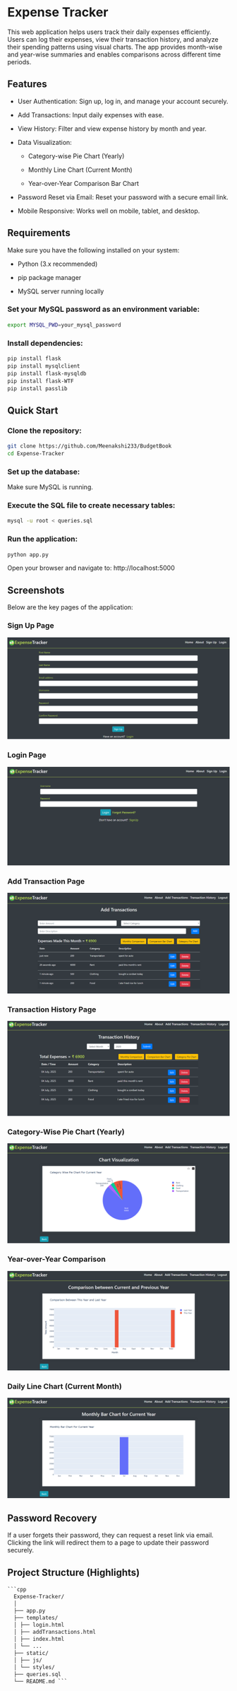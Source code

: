 # Expense Tracker
This web application helps users track their daily expenses efficiently. Users can log their expenses, view their transaction history, and analyze their spending patterns using visual charts. The app provides month-wise and year-wise summaries and enables comparisons across different time periods.

## Features
- User Authentication: Sign up, log in, and manage your account securely.

- Add Transactions: Input daily expenses with ease.

- View History: Filter and view expense history by month and year.

- Data Visualization:

  - Category-wise Pie Chart (Yearly)

  - Monthly Line Chart (Current Month)

  - Year-over-Year Comparison Bar Chart

- Password Reset via Email: Reset your password with a secure email link.

- Mobile Responsive: Works well on mobile, tablet, and desktop.

## Requirements
Make sure you have the following installed on your system:

- Python (3.x recommended)

- pip package manager

- MySQL server running locally

### Set your MySQL password as an environment variable:

```bash
export MYSQL_PWD=your_mysql_password
```
### Install dependencies:

```bash
pip install flask
pip install mysqlclient
pip install flask-mysqldb
pip install flask-WTF
pip install passlib
```
## Quick Start
### Clone the repository:

``` bash
git clone https://github.com/Meenakshi233/BudgetBook
cd Expense-Tracker
``` 
### Set up the database:

Make sure MySQL is running.

### Execute the SQL file to create necessary tables:

``` bash
mysql -u root < queries.sql
```
### Run the application:

```bash
python app.py
```
Open your browser and navigate to: http://localhost:5000

## Screenshots
Below are the key pages of the application:

### Sign Up Page
![Sign Up Page](/static/signup.png)

### Login Page
![Login Page](static/loginPage.png)

### Add Transaction Page
![Add Transactions Page](static/addTransactions.png)

### Transaction History Page
![Transaction History Page](static/transactionHistory.png)

### Category-Wise Pie Chart (Yearly)
![Pie Chart](static/pieChart.png)

### Year-over-Year Comparison
![Yearly Comparison](static/yearlyComparison.png)

### Daily Line Chart (Current Month)
![Monthly Comparison](static/monthlyChart.png)

## Password Recovery
If a user forgets their password, they can request a reset link via email. Clicking the link will redirect them to a page to update their password securely.

## Project Structure (Highlights)
<pre><code>```cpp 
  Expense-Tracker/ 
  │ 
  ├── app.py 
  ├── templates/ 
  │ ├── login.html 
  │ ├── addTransactions.html 
  │ ├── index.html 
  │ └── ... 
  ├── static/  
  │ ├── js/ 
  │ └── styles/ 
  ├── queries.sql 
  └── README.md ```</code></pre>
